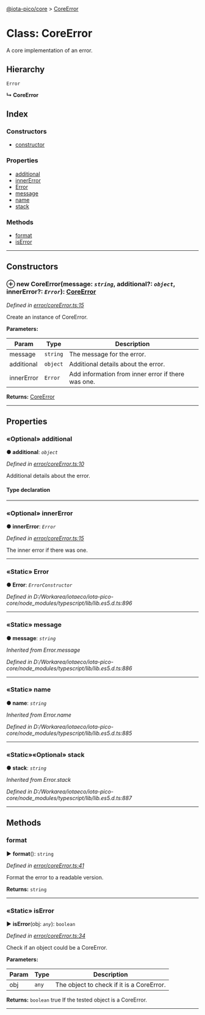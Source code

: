 [@iota-pico/core](../README.md) > [CoreError](../classes/coreerror.md)



# Class: CoreError


A core implementation of an error.

## Hierarchy


 `Error`

**↳ CoreError**







## Index

### Constructors

* [constructor](coreerror.md#constructor)


### Properties

* [additional](coreerror.md#additional)
* [innerError](coreerror.md#innererror)
* [Error](coreerror.md#error)
* [message](coreerror.md#message)
* [name](coreerror.md#name)
* [stack](coreerror.md#stack)


### Methods

* [format](coreerror.md#format)
* [isError](coreerror.md#iserror)



---
## Constructors
<a id="constructor"></a>


### ⊕ **new CoreError**(message: *`string`*, additional?: *`object`*, innerError?: *`Error`*): [CoreError](coreerror.md)


*Defined in [error/coreError.ts:15](https://github.com/iotaeco/iota-pico-core/blob/c0570fd/src/error/coreError.ts#L15)*



Create an instance of CoreError.


**Parameters:**

| Param | Type | Description |
| ------ | ------ | ------ |
| message | `string`   |  The message for the error. |
| additional | `object`   |  Additional details about the error. |
| innerError | `Error`   |  Add information from inner error if there was one. |





**Returns:** [CoreError](coreerror.md)

---


## Properties
<a id="additional"></a>

### «Optional» additional

**●  additional**:  *`object`* 

*Defined in [error/coreError.ts:10](https://github.com/iotaeco/iota-pico-core/blob/c0570fd/src/error/coreError.ts#L10)*



Additional details about the error.

#### Type declaration


[id: `string`]: `any`






___

<a id="innererror"></a>

### «Optional» innerError

**●  innerError**:  *`Error`* 

*Defined in [error/coreError.ts:15](https://github.com/iotaeco/iota-pico-core/blob/c0570fd/src/error/coreError.ts#L15)*



The inner error if there was one.




___

<a id="error"></a>

### «Static» Error

**●  Error**:  *`ErrorConstructor`* 

*Defined in D:/Workarea/iotaeco/iota-pico-core/node_modules/typescript/lib/lib.es5.d.ts:896*





___

<a id="message"></a>

### «Static» message

**●  message**:  *`string`* 

*Inherited from Error.message*

*Defined in D:/Workarea/iotaeco/iota-pico-core/node_modules/typescript/lib/lib.es5.d.ts:886*





___

<a id="name"></a>

### «Static» name

**●  name**:  *`string`* 

*Inherited from Error.name*

*Defined in D:/Workarea/iotaeco/iota-pico-core/node_modules/typescript/lib/lib.es5.d.ts:885*





___

<a id="stack"></a>

### «Static»«Optional» stack

**●  stack**:  *`string`* 

*Inherited from Error.stack*

*Defined in D:/Workarea/iotaeco/iota-pico-core/node_modules/typescript/lib/lib.es5.d.ts:887*





___


## Methods
<a id="format"></a>

###  format

► **format**(): `string`



*Defined in [error/coreError.ts:41](https://github.com/iotaeco/iota-pico-core/blob/c0570fd/src/error/coreError.ts#L41)*



Format the error to a readable version.




**Returns:** `string`





___

<a id="iserror"></a>

### «Static» isError

► **isError**(obj: *`any`*): `boolean`



*Defined in [error/coreError.ts:34](https://github.com/iotaeco/iota-pico-core/blob/c0570fd/src/error/coreError.ts#L34)*



Check if an object could be a CoreError.


**Parameters:**

| Param | Type | Description |
| ------ | ------ | ------ |
| obj | `any`   |  The object to check if it is a CoreError. |





**Returns:** `boolean`
true If the tested object is a CoreError.






___


